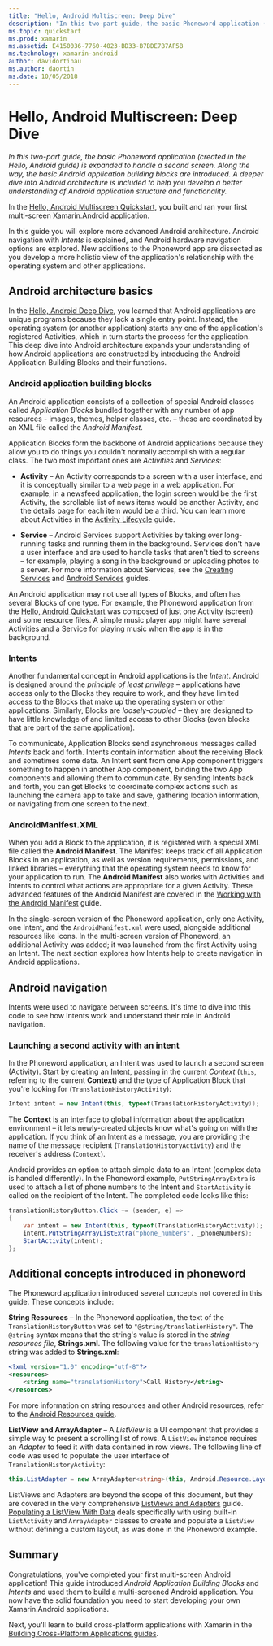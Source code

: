 ```yaml
---
title: "Hello, Android Multiscreen: Deep Dive"
description: "In this two-part guide, the basic Phoneword application (created in the Hello, Android guide) is expanded to handle a second screen. Along the way, the basic Android Application Building Blocks are introduced. A deeper dive into Android architecture is included to help you develop a better understanding of Android application structure and functionality."
ms.topic: quickstart
ms.prod: xamarin
ms.assetid: E4150036-7760-4023-BD33-B7BDE7B7AF5B
ms.technology: xamarin-android
author: davidortinau
ms.author: daortin
ms.date: 10/05/2018
---
```


# Hello, Android Multiscreen: Deep Dive

_In this two-part guide, the basic Phoneword application (created in the Hello, Android guide) is expanded to handle a second screen. Along the way, the basic Android application building blocks are introduced. A deeper dive into Android architecture is included to help you develop a better understanding of Android application structure and functionality._

In the
[Hello, Android Multiscreen Quickstart](~/android/get-started/hello-android-multiscreen/hello-android-multiscreen-quickstart.md),
you built and ran your first multi-screen Xamarin.Android application.

In this guide you will explore more advanced Android architecture. Android
navigation with *Intents* is explained, and Android hardware navigation
options are explored. New additions to the Phoneword app are dissected
as you develop a more holistic view of the application's relationship
with the operating system and other applications.

## Android architecture basics

In the [Hello, Android Deep Dive](~/android/get-started/hello-android/hello-android-deepdive.md),
you learned that Android applications are unique programs because they
lack a single entry point. Instead, the operating system (or another
application) starts any one of the application's registered Activities,
which in turn starts the process for the application. This deep dive
into Android architecture expands your understanding of how Android
applications are constructed by introducing the Android Application
Building Blocks and their functions.

### Android application building blocks

An Android application consists of a collection of special Android
classes called *Application Blocks* bundled together with any number of
app resources - images, themes, helper classes, etc. &ndash; these are
coordinated by an XML file called the *Android Manifest*.

Application Blocks form the backbone of Android applications because
they allow you to do things you couldn't normally accomplish with a
regular class. The two most important ones are _Activities_ and _Services_:

- **Activity** &ndash; An Activity corresponds to a screen with a user
    interface, and it is conceptually similar to a web page in a web
    application. For example, in a newsfeed application, the login
    screen would be the first Activity, the scrollable list of news
    items would be another Activity, and the details page for each item
    would be a third. You can learn more about Activities in the
    [Activity Lifecycle](~/android/app-fundamentals/activity-lifecycle/index.md)
    guide.

- **Service** &ndash; Android Services support Activities by taking over
    long-running tasks and running them in the background. Services
    don't have a user interface and are used to handle tasks that
    aren't tied to screens &ndash; for example, playing a song in the
    background or uploading photos to a server. For more information about
    Services, see the
    [Creating Services](~/android/app-fundamentals/services/index.md) and
    [Android Services](~/android/app-fundamentals/services/index.md)
    guides.

An Android application may not use all types of Blocks, and often has
several Blocks of one type. For example, the Phoneword application from
the [Hello, Android Quickstart](~/android/get-started/hello-android/hello-android-quickstart.md)
was composed of just one Activity (screen) and some resource files. A simple
music player app might have several Activities and a Service for
playing music when the app is in the background.

### Intents

Another fundamental concept in Android applications is the *Intent*.
Android is designed around the *principle of least privilege* &ndash;
applications have access only to the Blocks they require to work, and
they have limited access to the Blocks that make up the operating
system or other applications. Similarly, Blocks are *loosely-coupled*
&ndash; they are designed to have little knowledge of and limited
access to other Blocks (even blocks that are part of the same
application).

To communicate, Application Blocks send asynchronous messages
called *Intents* back and forth. Intents contain information about the
receiving Block and sometimes some data. An Intent sent from one App
component triggers something to happen in another App component,
binding the two App components and allowing them to communicate. By
sending Intents back and forth, you can get Blocks to coordinate complex
actions such as launching the camera app to take and save, gathering
location information, or navigating from one screen to the next.

### AndroidManifest.XML

When you add a Block to the application, it is registered with a
special XML file called the **Android Manifest**. The Manifest keeps
track of all Application Blocks in an application, as well as version
requirements, permissions, and linked libraries &ndash; everything that
the operating system needs to know for your application to run. The
**Android Manifest** also works with Activities and Intents to control
what actions are appropriate for a given Activity. These advanced
features of the Android Manifest are covered in the
[Working with the Android Manifest](~/android/platform/android-manifest.md)
guide.

In the single-screen version of the Phoneword application, only one
Activity, one Intent, and the `AndroidManifest.xml` were used, alongside
additional resources like icons. In the multi-screen version of
Phoneword, an additional Activity was added; it was launched from the
first Activity using an Intent. The next section explores how
Intents help to create navigation in Android applications.

## Android navigation

Intents were used to navigate between screens. It's time to
dive into this code to see how Intents work and understand their role
in Android navigation.

### Launching a second activity with an intent

In the Phoneword application, an Intent was used to launch a second
screen (Activity). Start by creating an Intent, passing in the
current *Context* (`this`, referring to the current **Context**) and
the type of Application Block that you're looking for (`TranslationHistoryActivity`):

```csharp
Intent intent = new Intent(this, typeof(TranslationHistoryActivity));
```

The **Context** is an interface to global information about the
application environment &ndash; it lets newly-created objects know what's
going on with the application. If you think of an Intent as a message,
you are providing the name of the message recipient
(`TranslationHistoryActivity`) and the receiver's address (`Context`).

Android provides an option to attach simple data to an Intent (complex
data is handled differently). In the Phoneword example,
`PutStringArrayExtra` is used to attach a list of phone numbers to the
Intent and `StartActivity` is called on the recipient of the
Intent. The completed code looks like this:

```csharp
translationHistoryButton.Click += (sender, e) =>
{
    var intent = new Intent(this, typeof(TranslationHistoryActivity));
    intent.PutStringArrayListExtra("phone_numbers", _phoneNumbers);
    StartActivity(intent);
};
```

## Additional concepts introduced in phoneword

The Phoneword application introduced several concepts not covered in
this guide. These concepts include:

**String Resources** &ndash; In the Phoneword application, the
text of the `TranslationHistoryButton` was set to `"@string/translationHistory"`. The
`@string` syntax means that the string's value is stored in the
_string resources file_, **Strings.xml**. The following
value for the `translationHistory` string was added to **Strings.xml**:

```xml
<?xml version="1.0" encoding="utf-8"?>
<resources>
    <string name="translationHistory">Call History</string>
</resources>
```

For more information on string resources and other Android
resources, refer to the
[Android Resources guide](~/android/app-fundamentals/resources-in-android/index.md).

**ListView and ArrayAdapter** &ndash; A _ListView_ is a UI component
that provides a simple way to present a scrolling list of rows. A
`ListView` instance requires an _Adapter_ to feed it with data
contained in row views. The following line of code was used to
populate the user interface of `TranslationHistoryActivity`:

```csharp
this.ListAdapter = new ArrayAdapter<string>(this, Android.Resource.Layout.SimpleListItem1, phoneNumbers);
```

ListViews and Adapters are beyond the scope of this document, but
they are covered in the very comprehensive
[ListViews and Adapters](~/android/user-interface/layouts/list-view/index.md) guide.
[Populating a ListView With Data](~/android/user-interface/layouts/list-view/populating.md)
deals specifically with using built-in `ListActivity` and
`ArrayAdapter` classes to create and populate a `ListView` without
defining a custom layout, as was done in the Phoneword example.

## Summary

Congratulations, you've completed your first multi-screen Android
application! This guide introduced *Android Application Building
Blocks* and *Intents* and used them to build a multi-screened Android
application. You now have the solid foundation you need to start
developing your own Xamarin.Android applications.

Next, you'll learn to build cross-platform applications with Xamarin
in the
[Building Cross-Platform Applications guides](~/cross-platform/app-fundamentals/building-cross-platform-applications/index.md).
